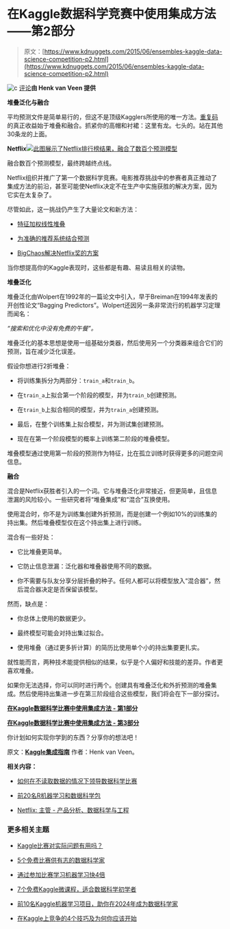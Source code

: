 # 在Kaggle数据科学竞赛中使用集成方法——第2部分

> 原文：[https://www.kdnuggets.com/2015/06/ensembles-kaggle-data-science-competition-p2.html](https://www.kdnuggets.com/2015/06/ensembles-kaggle-data-science-competition-p2.html)

![c](../Images/3d9c022da2d331bb56691a9617b91b90.png) [评论](/2015/06/ensembles-kaggle-data-science-competition-p1.html#comments)**由 Henk van Veen 提供**

**堆叠泛化与融合**

平均预测文件是简单易行的，但这不是顶级Kagglers所使用的唯一方法。[重复码]( https://www.kaggle.com/users)的真正收益始于堆叠和融合。抓紧你的高帽和衬裙：这里有龙。七头的。站在其他30条龙的上面。

**Netflix**[![此图展示了Netflix排行榜结果，融合了数百个预测模型](../Images/5430890728ebc281f0fbace948acb835.png)](/wp-content/uploads/compiling-blending-predictive-models-by-netflix-engineers.jpg)

融合数百个预测模型，最终跨越终点线。

Netflix组织并推广了第一个数据科学竞赛。电影推荐挑战中的参赛者真正推动了集成方法的前沿，甚至可能使Netflix决定不在生产中实施获胜的解决方案，因为它实在太复杂了。

尽管如此，这一挑战仍产生了大量论文和新方法：

+   [特征加权线性堆叠](http://arxiv.org/pdf/0911.0460.pdf)

+   [为准确的推荐系统结合预测](http://elf-project.sourceforge.net/CombiningPredictionsForAccurateRecommenderSystems.pdf )

+   [BigChaos解决Netflix奖的方案](http://www.netflixprize.com/assets/GrandPrize2009_BPC_BigChaos.pdf )

当你想提高你的Kaggle表现时，这些都是有趣、易读且相关的读物。

**堆叠泛化**

堆叠泛化由Wolpert在1992年的一篇论文中引入，早于Breiman在1994年发表的开创性论文“Bagging Predictors”。Wolpert还因另一条非常流行的机器学习定理而闻名：

*“搜索和优化中没有免费的午餐”。*

堆叠泛化的基本思想是使用一组基础分类器，然后使用另一个分类器来组合它们的预测，旨在减少泛化误差。

假设你想进行2折堆叠：

+   将训练集拆分为两部分：`train_a`和`train_b`。

+   在`train_a`上拟合第一个阶段的模型，并为`train_b`创建预测。

+   在`train_b`上拟合相同的模型，并为`train_a`创建预测。

+   最后，在整个训练集上拟合模型，并为测试集创建预测。

+   现在在第一个阶段模型的概率上训练第二阶段的堆叠模型。

堆叠模型通过使用第一阶段的预测作为特征，比在孤立训练时获得更多的问题空间信息。

**融合**

混合是Netflix获胜者引入的一个词。它与堆叠泛化非常接近，但更简单，且信息泄漏的风险较小。一些研究者将“堆叠集成”和“混合”互换使用。

使用混合时，你不是为训练集创建外折预测，而是创建一个例如10%的训练集的持出集。然后堆叠模型仅在这个持出集上进行训练。

混合有一些好处：

+   它比堆叠更简单。

+   它防止信息泄漏：泛化器和堆叠器使用不同的数据。

+   你不需要与队友分享分层折叠的种子。任何人都可以将模型放入“混合器”，然后混合器决定是否保留该模型。

然而，缺点是：

+   你总体上使用的数据更少。

+   最终模型可能会对持出集过拟合。

+   使用堆叠（通过更多折计算）的简历比使用单个小的持出集要更扎实。

就性能而言，两种技术能提供相似的结果，似乎是个人偏好和技能的差异。作者更喜欢堆叠。

如果你无法选择，你可以同时进行两个。创建具有堆叠泛化和外折预测的堆叠集成。然后使用持出集进一步在第三阶段组合这些模型，我们将会在下一部分探讨。

[**在Kaggle数据科学比赛中使用集成方法 - 第1部分**](/2015/06/ensembles-kaggle-data-science-competition-p1.html)

[**在Kaggle数据科学比赛中使用集成方法 - 第3部分**](/2015/06/ensembles-kaggle-data-science-competition-p3.html)

你计划如何实现你学到的东西？分享你的想法吧！

原文：[**Kaggle集成指南**](http://mlwave.com/kaggle-ensembling-guide/) 作者：Henk van Veen。

**相关内容：**

+   [如何在不读取数据的情况下领导数据科学比赛](/2015/05/data-science-contest-leaderboard-without-reading-data.html)

+   [前20名R机器学习和数据科学包](/2015/06/top-20-r-machine-learning-packages.html)

+   [Netflix: 主管 - 产品分析、数据科学与工程](/jobs/14/08-11-netflix-director-product-analytics-data-science-engineering.html)

### 更多相关主题

+   [Kaggle比赛对实际问题有用吗？](https://www.kdnuggets.com/are-kaggle-competitions-useful-for-real-world-problems)

+   [5个免费比赛供有志的数据科学家](https://www.kdnuggets.com/5-free-competitions-for-aspiring-data-scientists)

+   [通过参加比赛学习机器学习快4倍](https://www.kdnuggets.com/2022/01/learn-machine-learning-4x-faster-participating-competitions.html)

+   [7个免费Kaggle微课程，适合数据科学初学者](https://www.kdnuggets.com/7-free-kaggle-micro-courses-for-data-science-beginners)

+   [前10名Kaggle机器学习项目，助你在2024年成为数据科学家](https://www.kdnuggets.com/top-10-kaggle-machine-learning-projects-to-become-data-scientist-in-2024)

+   [在Kaggle上竞争的4个技巧及为何你应该开始](https://www.kdnuggets.com/2022/05/packt-top-4-tricks-competing-kaggle-start.html)
